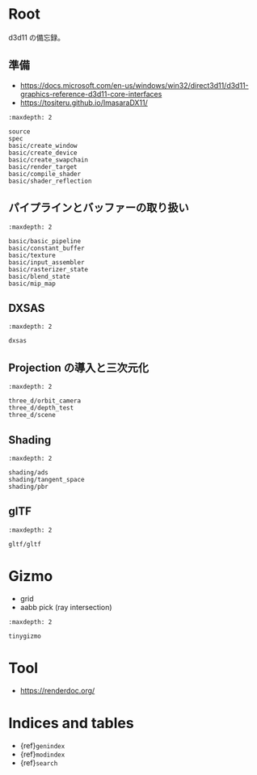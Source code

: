 # Root

d3d11 の備忘録。

## 準備

* <https://docs.microsoft.com/en-us/windows/win32/direct3d11/d3d11-graphics-reference-d3d11-core-interfaces>
* <https://tositeru.github.io/ImasaraDX11/>

```{toctree}
:maxdepth: 2

source
spec
basic/create_window
basic/create_device
basic/create_swapchain
basic/render_target
basic/compile_shader
basic/shader_reflection
```

## パイプラインとバッファーの取り扱い

```{toctree}
:maxdepth: 2

basic/basic_pipeline
basic/constant_buffer
basic/texture
basic/input_assembler
basic/rasterizer_state
basic/blend_state
basic/mip_map
```

## DXSAS

```{toctree}
:maxdepth: 2

dxsas
```

## Projection の導入と三次元化

```{toctree}
:maxdepth: 2

three_d/orbit_camera
three_d/depth_test
three_d/scene
```

## Shading

```{toctree}
:maxdepth: 2

shading/ads
shading/tangent_space
shading/pbr
```

## glTF

```{toctree}
:maxdepth: 2

gltf/gltf
```

# Gizmo

* grid
* aabb pick (ray intersection)

```{toctree}
:maxdepth: 2

tinygizmo
```

# Tool

* <https://renderdoc.org/>

# Indices and tables

* {ref}`genindex`
* {ref}`modindex`
* {ref}`search`
